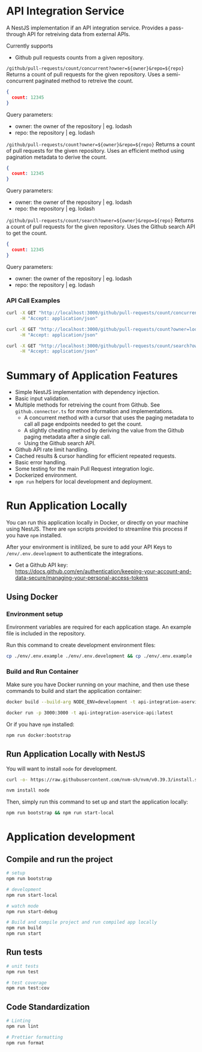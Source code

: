 # API Integration Service
A NestJS implementation if an API integration service. Provides a pass-through API for retreiving data from external APIs.

Currently supports
- Github pull requests counts from a given repository.

`/github/pull-requests/count/concurrent?owner=${owner}&repo=${repo}`
Returns a count of pull requests for the given repository. Uses a semi-concurrent paginated method to retreive the count.

```json
{
  count: 12345
}
```
Query parameters:
- owner: the owner of the repository | eg. lodash
- repo: the repository | eg. lodash


`/github/pull-requests/count?owner=${owner}&repo=${repo}`
Returns a count of pull requests for the given repository. Uses an efficient method using pagination metadata to derive the count.

```json
{
  count: 12345
}
```
Query parameters:
- owner: the owner of the repository | eg. lodash
- repo: the repository | eg. lodash

`/github/pull-requests/count/search?owner=${owner}&repo=${repo}`
Returns a count of pull requests for the given repository. Uses the Github search API to get the count.

```json
{
  count: 12345
}
```
Query parameters:
- owner: the owner of the repository | eg. lodash
- repo: the repository | eg. lodash


### API Call Examples

```bash
curl -X GET "http://localhost:3000/github/pull-requests/count/concurrent?owner=lodash&repo=lodash" \
     -H "Accept: application/json"

curl -X GET "http://localhost:3000/github/pull-requests/count?owner=lodash&repo=lodash" \
     -H "Accept: application/json"

curl -X GET "http://localhost:3000/github/pull-requests/count/search?owner=lodash&repo=lodash" \
     -H "Accept: application/json"

```
# Summary of Application Features
- Simple NestJS implementation with dependency injection.
- Basic input validation.
- Multiple methods for retreiving the count from Github. See `github.connector.ts` for more information and implementations.
  - A concurrent method with a cursor that uses the paging metadata to call all page endpoints needed to get the count.
  - A slightly cheating method by deriving the value from the Github paging metadata after a single call.
  - Using the Github search API.
- Github API rate limit handling.
- Cached results & cursor handling for efficient repeated requests.
- Basic error handling.
- Some testing for the main Pull Request integration logic.
- Dockerized environment.
- `npm run` helpers for local development and deployment.

# Run Application Locally
You can run this application locally in Docker, or directly on your machine using NestJS. There are `npm` scripts provided to streamline this process if you have `npm` installed.

After your environment is initilized, be sure to add your API Keys to `/env/.env.development` to authenticate the integrations.
- Get a Github API key: https://docs.github.com/en/authentication/keeping-your-account-and-data-secure/managing-your-personal-access-tokens

## Using Docker
### Environment setup
Environment variables are required for each application stage. An example file is included in the repository.

Run this command to create development environment files:

```bash
cp ./env/.env.example ./env/.env.development && cp ./env/.env.example ./env/.env.test
```

### Build and Run Container
Make sure you have Docker running on your machine, and then use these commands to build and start the application container:
```bash
docker build --build-arg NODE_ENV=development -t api-integration-aservice:latest .
```
```bash
docker run -p 3000:3000 -t api-integration-aservice-api:latest
```
Or if you have `npm` installed:
```bash
npm run docker:bootstrap
```

## Run Application Locally with NestJS
You will want to install `node` for development. 
```bash
curl -o- https://raw.githubusercontent.com/nvm-sh/nvm/v0.39.3/install.sh | bash
```
```bash
nvm install node
```
Then, simply run this command to set up and start the application locally:
```bash
npm run bootstrap && npm run start-local
```

# Application development

## Compile and run the project

```bash
# setup
npm run bootstrap

# development
npm run start-local

# watch mode
npm run start-debug

# Build and compile project and run compiled app locally
npm run build
npm run start
```

## Run tests

```bash
# unit tests
npm run test

# test coverage
npm run test:cov
```

## Code Standardization
```bash
# Linting
npm run lint

# Prettier formatting
npm run format
```

